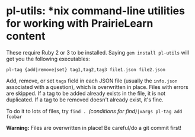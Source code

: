 # pl-utils: *nix command-line utilities for working with PrairieLearn content

These require Ruby 2 or 3 to be installed.  Saying `gem install
pl-utils` will get you the following executables:

`pl-tag {add|remove|set} tag1,tag2,tag3 file1.json file2.json`

Add, remove, or set `tags` field in each JSON file (usually the
`info.json` associated with a question), which is overwritten in
place.  Files with errors are skipped.  If a tag to be added already
exists in the file, it is not duplicated.  If a tag to be removed
doesn't already exist, it's fine.

To do it to lots of files, try `find . `_(conditions for find)_`|xargs pl-tag add foobar`

**Warning:** Files are overwritten in place!  Be careful/do a git commit first!

